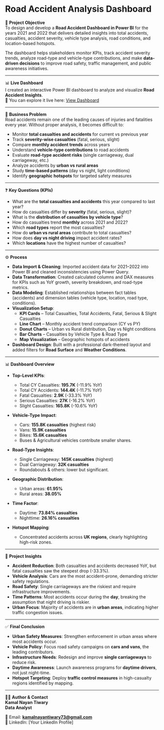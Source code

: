 # Road Accident Analysis Dashboard  

📌 **Project Objective**  
To design and develop a **Road Accident Dashboard in Power BI** for the years 2021 and 2022 that delivers detailed insights into total accidents, casualties, accident severity, vehicle type analysis, road conditions, and location-based hotspots.  

The dashboard helps stakeholders monitor KPIs, track accident severity trends, analyze road-type and vehicle-type contributions, and make **data-driven decisions** to improve road safety, traffic management, and public awareness initiatives.  

---

📊 **Live Dashboard**  
I created an interactive Power BI dashboard to analyze and visualize **Road Accident Insights**.  
🔗 You can explore it live here: [View Dashboard](https://app.powerbi.com/groups/me/reports/c3525e07-aded-4651-a5ae-57a927489d30/b625b47bbda6306e0ca4?experience=power-bi)

---

🚨 **Business Problem**  
Road accidents remain one of the leading causes of injuries and fatalities every year. Without proper analysis, it becomes difficult to:  

- Monitor **total casualties and accidents** for current vs previous year  
- Track **severity-wise casualties** (fatal, serious, slight)  
- Compare **monthly accident trends** across years  
- Understand **vehicle-type contributions** to road accidents  
- Evaluate **road-type accident risks** (single carriageway, dual carriageway, etc.)  
- Analyze accidents by **urban vs rural areas**  
- Study **time-based patterns** (day vs night, light conditions)  
- Identify **geographic hotspots** for targeted safety measures  

---

❓ **Key Questions (KPIs)**  

- What are the **total casualties and accidents** this year compared to last year?  
- How do casualties differ by **severity** (fatal, serious, slight)?  
- What is the **distribution of casualties by vehicle type**?  
- How do casualties trend **monthly** across 2021 and 2022?  
- Which **road types** report the most casualties?  
- How do **urban vs rural areas** contribute to total casualties?  
- How does **day vs night driving** impact accident rates?  
- Which **locations** have the highest number of casualties?  

---

⚙️ **Process**  

- **Data Import & Cleaning**: Imported accident data for 2021–2022 into Power BI and cleaned inconsistencies using Power Query.  
- **Data Transformation**: Created calculated columns and DAX measures for KPIs such as YoY growth, severity breakdown, and road-type metrics.  
- **Data Modeling**: Established relationships between fact tables (accidents) and dimension tables (vehicle type, location, road type, conditions).  
- **Visualization Setup**:  
  - **KPI Cards** – Total Casualties, Total Accidents, Fatal, Serious & Slight Casualties  
  - **Line Chart** – Monthly accident trend comparison (CY vs PY)  
  - **Donut Charts** – Urban vs Rural distribution, Day vs Night conditions  
  - **Bar Charts** – Casualties by Vehicle Type & Road Type  
  - **Map Visualization** – Geographic hotspots of accidents  
- **Dashboard Design**: Built with a professional dark-themed layout and added filters for **Road Surface** and **Weather Conditions**.  

---

📊 **Dashboard Overview**  

- **Top-Level KPIs**:  
  - Total CY Casualties: **195.7K** (-11.9% YoY)  
  - Total CY Accidents: **144.4K** (-11.7% YoY)  
  - Fatal Casualties: **2.9K** (-33.3% YoY)  
  - Serious Casualties: **27K** (-16.2% YoY)  
  - Slight Casualties: **165.8K** (-10.6% YoY)  

- **Vehicle-Type Impact**:  
  - Cars: **155.8K casualties** (highest risk)  
  - Vans: **15.9K casualties**  
  - Bikes: **15.6K casualties**  
  - Buses & Agricultural vehicles contribute smaller shares.  

- **Road-Type Insights**:  
  - Single Carriageway: **145K casualties** (highest)  
  - Dual Carriageway: **32K casualties**  
  - Roundabouts & others: lower but significant.  

- **Geographic Distribution**:  
  - Urban areas: **61.95%**  
  - Rural areas: **38.05%**  

- **Time Factor**:  
  - Daytime: **73.84% casualties**  
  - Nighttime: **26.16% casualties**  

- **Hotspot Mapping**:  
  - Concentrated accidents across **UK regions**, clearly highlighting high-risk zones.  

---

🔎 **Project Insights**  

- **Accident Reduction**: Both casualties and accidents decreased YoY, but fatal casualties saw the steepest drop (-33.3%).  
- **Vehicle Analysis**: Cars are the most accident-prone, demanding stricter safety regulations.  
- **Road Safety**: Single carriageways are the riskiest and require infrastructure improvements.  
- **Time Patterns**: Most accidents occur during the **day**, breaking the assumption that night driving is riskier.  
- **Urban Focus**: Majority of accidents are in **urban areas**, indicating higher traffic congestion issues.  

---

✅ **Final Conclusion**  

- **Urban Safety Measures**: Strengthen enforcement in urban areas where most accidents occur.  
- **Vehicle Policy**: Focus road safety campaigns on **cars and vans**, the leading contributors.  
- **Infrastructure Needs**: Redesign and improve **single carriageways** to reduce risk.  
- **Daytime Awareness**: Launch awareness programs for **daytime drivers**, not just night-time.  
- **Hotspot Targeting**: Deploy **traffic control measures** in high-casualty regions identified by mapping.  

---

👨‍💻 **Author & Contact**  
**Kamal Nayan Tiwary**  
**Data Analyst**

📧 Email: **kamalnayantiwary73@gmail.com**  
🔗 LinkedIn: [Your LinkedIn Profile]  

